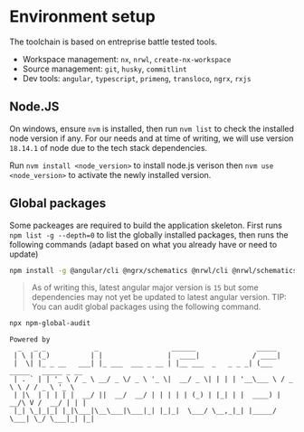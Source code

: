 # **Environment setup**

The toolchain is based on entreprise battle tested tools.

- Workspace management: `nx`, `nrwl`, `create-nx-workspace`
- Source management: `git`, `husky`, `commitlint`
- Dev tools: `angular`, `typescript`, `primeng`, `transloco`, `ngrx`, `rxjs`

## **Node.JS**

On windows, ensure `nvm` is installed, then run `nvm list` to check the installed node version if any. For our needs and at time of writing, we will use version `18.14.1` of node due to the tech stack dependencies.

Run `nvm install <node_version>` to install node.js verison then `nvm use <node_version>` to activate the newly installed version.

## **Global packages**

Some packeages are required to build the application skeleton. First runs `npm list -g --depth=0` to list the globally installed packages, then runs the following commands (adapt based on what you already have or need to update)

```bash
npm install -g @angular/cli @ngrx/schematics @nrwl/cli @nrwl/schematics @nrwl/workspace create-nx-workspace npm nx rimraf
```

> As of writing this, latest angular major version is `15` but some dependencies may not yet be updated to latest angular version.
> TIP: You can audit global packages using the following command.

```bash
npx npm-global-audit
```

```text
Powered by
  _   _ _            _                  ______               _____                      
 | \ | (_)          | |                |  ____|             / ____|                     
 |  \| |_ _ __   ___| |_ ___  ___ _ __ | |__ ___  _   _ _ _| (___   _____   _____ _ __  
 | . ` | | '_ \ / _ \ __/ _ \/ _ \ '_ \|  __/ _ \| | | | '__\___ \ / _ \ \ / / _ \ '_ \ 
 | |\  | | | | |  __/ ||  __/  __/ | | | | | (_) | |_| | |  ____) |  __/\ V /  __/ | | |
 |_| \_|_|_| |_|\___|\__\___|\___|_| |_|_|  \___/ \__,_|_| |_____/ \___| \_/ \___|_| |_|
```

